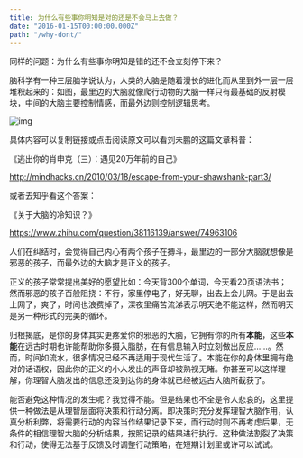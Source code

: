 ```yaml
---
title: 为什么有些事你明知是对的还是不会马上去做？
date: "2016-01-15T00:00:00.000Z"
path: "/why-dont/"
---
```


同样的问题：为什么有些事你明知是错的还不会立刻停下来？

脑科学有一种三层脑学说认为，人类的大脑是随着漫长的进化而从里到外一层一层堆积起来的：如图，最里边的大脑就像爬行动物的大脑一样只有最基础的反射模块，中间的大脑主要控制情感，而最外边则控制逻辑思考。

![img](http://mmbiz.qpic.cn/mmbiz/sDIkK1XKf5NjXopdiabjW0qXmyXfLgefDQqib8cPz2PGKIlDFW3dOuhVohywfHicYBfS2fURVDCQPqDT2ibGETcd3A/640?wx_fmt=jpeg&tp=webp&wxfrom=5&wx_lazy=1)

具体内容可以复制链接或点击阅读原文可以看刘未鹏的这篇文章科普：

《逃出你的肖申克（三）：遇见20万年前的自己》

http://mindhacks.cn/2010/03/18/escape-from-your-shawshank-part3/

或者去知乎看这个答案：

《关于大脑的冷知识？》

https://www.zhihu.com/question/38116139/answer/74963106

人们在纠结时，会觉得自己内心有两个孩子在搏斗，最里边的一部分大脑就想像是邪恶的孩子，而最外边的大脑才是正义的孩子。

正义的孩子常常提出美好的愿望比如：今天背300个单词，今天看20页语法书；然而邪恶的孩子百般阻挠：不行，家里停电了，好无聊，出去上会儿网。于是出去上网了，爽了，时间也浪费掉了，深夜里痛苦流涕表示明天绝不能这样，然而明天是另一种形式的完美的循环。

归根揭底，是你的身体其实更疼爱你的邪恶的大脑，它拥有你的所有**本能**，这些**本能**在远古时期也许能帮助你多摄入脂肪，在有信息输入时立刻做出反应……。然而，时间如流水，很多情况已经不再适用于现代生活了。本能在你的身体里拥有绝对的话语权，因此你的正义的小人发出的声音却被熟视无睹。你甚至可以这样理解，你理智大脑发出的信息还没到达你的身体就已经被远古大脑所截获了。

能否避免这种情况的发生呢？我觉得不能。但是结果也不全是令人悲哀的，这里提供一种做法是从理智层面将决策和行动分离。即决策时充分发挥理智大脑作用，认真分析利弊，将需要行动的内容当作结果记录下来，而行动时则不再考虑后果，无条件的相信理智大脑的分析结果，按照记录的结果进行执行。这种做法割裂了决策和行动，使得无法基于反馈及时调整行动策略，在短期计划里或许可以试试。
